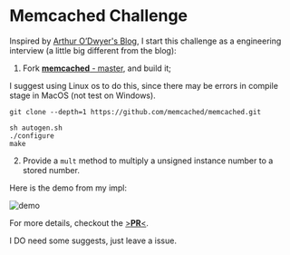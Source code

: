 # Memcached Challenge

Inspired by [Arthur O’Dwyer's Blog](https://quuxplusone.github.io/blog/2022/01/06/memcached-interview/), I start this challenge as a engineering interview (a little big different from the blog):

1. Fork [**memcached** - master](https://github.com/memcached/memcached/), and build it;

I suggest using Linux os to do this, since there may be errors in compile stage in MacOS (not test on Windows).

```
git clone --depth=1 https://github.com/memcached/memcached.git

sh autogen.sh
./configure
make
```

2. Provide a `mult` method to multiply a unsigned instance number to a stored number.

Here is the demo from my impl:

![demo](https://imgbed.scubot.com/image/202310151637925.png)

For more details, checkout the [>**PR**<](https://github.com/hx-w/memcached/pull/1).

I DO need some suggests, just leave a issue.
